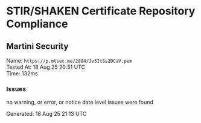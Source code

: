 # STIR/SHAKEN Certificate Repository Compliance

## Martini Security

Name: `https://p.mtsec.me/2884/Jv5ItSs2DCaV.pem`\
Tested At: 18 Aug 25 20:51 UTC\
Time: 132ms

### Issues

no warning, or error, or notice date level issues were found

Generated: 18 Aug 25 21:13 UTC